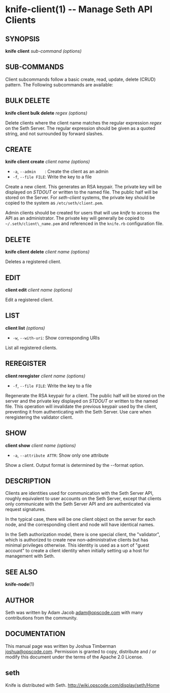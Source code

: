 knife-client(1) -- Manage Seth API Clients
========================================

## SYNOPSIS

__knife__ __client__ _sub-command_ _(options)_

## SUB-COMMANDS
Client subcommands follow a basic create, read, update, delete (CRUD)
pattern. The Following subcommands are available:

## BULK DELETE
__knife client bulk delete__ _regex_ _(options)_

Delete clients where the client name matches the regular expression
_regex_ on the Seth Server. The regular expression should be given as a
quoted string, and not surrounded by forward slashes.

## CREATE
__knife client create__ _client name_ _(options)_

  * `-a`, `--admin    `:
    Create the client as an admin
  * `-f`, `--file FILE`:
    Write the key to a file

Create a new client. This generates an RSA keypair. The private key will
be displayed on _STDOUT_ or written to the named file. The public half
will be stored on the Server. For _seth-client_ systems, the private key
should be copied to the system as `/etc/seth/client.pem`.

Admin clients should be created for users that will use _knife_ to
access the API as an administrator. The private key will generally be
copied to `~/.seth/client\_name.pem` and referenced in the `knife.rb`
configuration file.

## DELETE
__knife client delete__ _client name_  _(options)_

Deletes a registered client.

## EDIT
__client edit__ _client name_ _(options)_

Edit a registered client.

## LIST
__client list__ _(options)_

  * `-w`, `--with-uri`:
      Show corresponding URIs

List all registered clients.

## REREGISTER
__client reregister__ _client name_  _(options)_

  * `-f`, `--file FILE`:
    Write the key to a file

Regenerate the RSA keypair for a client. The public half will be stored
on the server and the private key displayed on _STDOUT_ or written to
the named file. This operation will invalidate the previous keypair used
by the client, preventing it from authenticating with the Seth Server.
Use care when reregistering the validator client.

## SHOW
__client show__ _client name_ _(options)_

  * `-a`, `--attribute ATTR`:
    Show only one attribute

Show a client. Output format is determined by the --format option.

## DESCRIPTION
Clients are identities used for communication with the Seth Server API,
roughly equivalent to user accounts on the Seth Server, except that
clients only communicate with the Seth Server API and are authenticated
via request signatures.

In the typical case, there will be one client object on the server for
each node, and the corresponding client and node will have identical
names.

In the Seth authorization model, there is one special client, the
"validator", which is authorized to create new non-administrative
clients but has minimal privileges otherwise. This identity is used as a
sort of "guest account" to create a client identity when initially
setting up a host for management with Seth.

## SEE ALSO
   __knife-node__(1)

## AUTHOR
   Seth was written by Adam Jacob <adam@opscode.com> with many contributions from the community.

## DOCUMENTATION
   This manual page was written by Joshua Timberman <joshua@opscode.com>.
   Permission is granted to copy, distribute and / or modify this document under the terms of the Apache 2.0 License.

## seth
   Knife is distributed with Seth. <http://wiki.opscode.com/display/seth/Home>

